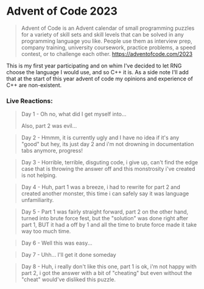 # Advent of Code 2023
> Advent of Code is an Advent calendar of small programming puzzles for a variety of skill sets and skill levels that can be solved in any programming language you like. People use them as interview prep, company training, university coursework, practice problems, a speed contest, or to challenge each other.
> https://adventofcode.com/2023

This is my first year participating and on whim I've decided to let RNG choose the language I would use, and so C++ it is. As a side note I'll add that at the start of this year advent of code my opinions and experience of C++ are non-existent.

### Live Reactions:
> Day 1 - Oh no, what did I get myself into...
>
> Also, part 2 was evil...

> Day 2 - Hmmm, it is currently ugly and I have no idea if it's any "good" but hey, its just day 2 and i'm not drowning in documentation tabs anymore, progress! 

> Day 3 - Horrible, terrible, disguting code, i give up, can't find the edge case that is throwing the answer off and this monstrosity i've created is not helping. 

> Day 4 - Huh, part 1 was a breeze, i had to rewrite for part 2 and created another monster, this time i can safely say it was language unfamiliarity.

> Day 5 - Part 1 was fairly straight forward, part 2 on the other hand, turned into brute force fest, but the "solution" was done right after part 1, BUT it had a off by 1 and all the time to brute force made it take way too much time.

> Day 6 - Well this was easy...

> Day 7 - Uhh... I'll get it done someday

> Day 8 - Huh, i really don't like this one, part 1 is ok, i'm not happy with part 2, i got the answer with a bit of "cheating" but even without the "cheat" would've disliked this puzzle.